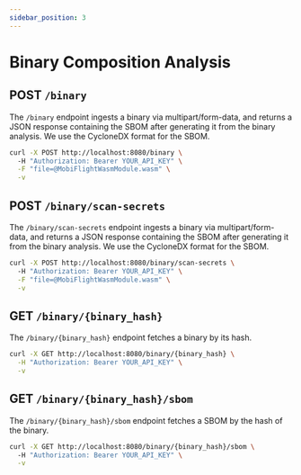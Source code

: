 ```yaml
---
sidebar_position: 3
---
```


# Binary Composition Analysis

## POST `/binary`

The `/binary` endpoint ingests a binary via multipart/form-data, and returns a JSON response containing the SBOM after generating it from the binary analysis. We use the CycloneDX format for the SBOM.

```bash
curl -X POST http://localhost:8080/binary \    
  -H "Authorization: Bearer YOUR_API_KEY" \
  -F "file=@MobiFlightWasmModule.wasm" \
  -v
```

## POST `/binary/scan-secrets`

The `/binary/scan-secrets` endpoint ingests a binary via multipart/form-data, and returns a JSON response containing the SBOM after generating it from the binary analysis. We use the CycloneDX format for the SBOM.

```bash
curl -X POST http://localhost:8080/binary/scan-secrets \    
  -H "Authorization: Bearer YOUR_API_KEY" \
  -F "file=@MobiFlightWasmModule.wasm" \
  -v
```

## GET `/binary/{binary_hash}`

The `/binary/{binary_hash}` endpoint fetches a binary by its hash.

```bash
curl -X GET http://localhost:8080/binary/{binary_hash} \
  -H "Authorization: Bearer YOUR_API_KEY" \
  -v
```


## GET `/binary/{binary_hash}/sbom`

The `/binary/{binary_hash}/sbom` endpoint fetches a SBOM by the hash of the binary.

```bash
curl -X GET http://localhost:8080/binary/{binary_hash}/sbom \    
  -H "Authorization: Bearer YOUR_API_KEY" \
  -v
```
